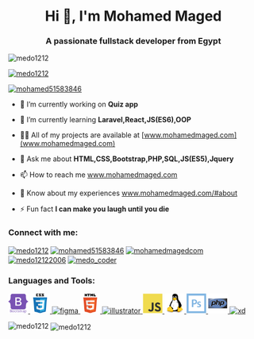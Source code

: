 <h1 align="center">Hi 👋, I'm Mohamed Maged</h1>
<h3 align="center">A passionate fullstack developer from Egypt</h3>

<p align="left"> <img src="https://komarev.com/ghpvc/?username=medo1212&label=Profile%20views&color=0e75b6&style=flat" alt="medo1212" /> </p>

<p align="left"> <a href="https://github.com/ryo-ma/github-profile-trophy"><img src="https://github-profile-trophy.vercel.app/?username=medo1212" alt="medo1212" /></a> </p>

<p align="left"> <a href="https://twitter.com/mohamed51583846" target="blank"><img src="https://img.shields.io/twitter/follow/mohamed51583846?logo=twitter&style=for-the-badge" alt="mohamed51583846" /></a> </p>

- 🔭 I’m currently working on **Quiz app**

- 🌱 I’m currently learning **Laravel,React,JS(ES6),OOP**

- 👨‍💻 All of my projects are available at [www.mohamedmaged.com](www.mohamedmaged.com)

- 💬 Ask me about **HTML,CSS,Bootstrap,PHP,SQL,JS(ES5),Jquery**

- 📫 How to reach me <a href="www.mohamedmaged.com/#about" target="blank">www.mohamedmaged.com</a>

- 📄 Know about my experiences <a href="www.mohamedmaged.com/#about" target="blank">www.mohamedmaged.com/#about</a>

- ⚡ Fun fact **I can make you laugh until you die**

<h3 align="left">Connect with me:</h3>
<p align="left">
<a href="https://codepen.io/medo1212" target="blank"><img align="center" src="https://raw.githubusercontent.com/rahuldkjain/github-profile-readme-generator/master/src/images/icons/Social/codepen.svg" alt="medo1212" height="30" width="40" /></a>
<a href="https://twitter.com/mohamed51583846" target="blank"><img align="center" src="https://raw.githubusercontent.com/rahuldkjain/github-profile-readme-generator/master/src/images/icons/Social/twitter.svg" alt="mohamed51583846" height="30" width="40" /></a>
<a href="https://linkedin.com/in/mohamedmagedcom" target="blank"><img align="center" src="https://raw.githubusercontent.com/rahuldkjain/github-profile-readme-generator/master/src/images/icons/Social/linked-in-alt.svg" alt="mohamedmagedcom" height="30" width="40" /></a>
<a href="https://fb.com/medo12122006" target="blank"><img align="center" src="https://raw.githubusercontent.com/rahuldkjain/github-profile-readme-generator/master/src/images/icons/Social/facebook.svg" alt="medo12122006" height="30" width="40" /></a>
<a href="https://instagram.com/medo_coder" target="blank"><img align="center" src="https://raw.githubusercontent.com/rahuldkjain/github-profile-readme-generator/master/src/images/icons/Social/instagram.svg" alt="medo_coder" height="30" width="40" /></a>
</p>

<h3 align="left">Languages and Tools:</h3>
<p align="left"> <a href="https://getbootstrap.com" target="_blank" rel="noreferrer"> <img src="https://raw.githubusercontent.com/devicons/devicon/master/icons/bootstrap/bootstrap-plain-wordmark.svg" alt="bootstrap" width="40" height="40"/> </a> <a href="https://www.w3schools.com/css/" target="_blank" rel="noreferrer"> <img src="https://raw.githubusercontent.com/devicons/devicon/master/icons/css3/css3-original-wordmark.svg" alt="css3" width="40" height="40"/> </a> <a href="https://www.figma.com/" target="_blank" rel="noreferrer"> <img src="https://www.vectorlogo.zone/logos/figma/figma-icon.svg" alt="figma" width="40" height="40"/> </a> <a href="https://www.w3.org/html/" target="_blank" rel="noreferrer"> <img src="https://raw.githubusercontent.com/devicons/devicon/master/icons/html5/html5-original-wordmark.svg" alt="html5" width="40" height="40"/> </a> <a href="https://www.adobe.com/in/products/illustrator.html" target="_blank" rel="noreferrer"> <img src="https://www.vectorlogo.zone/logos/adobe_illustrator/adobe_illustrator-icon.svg" alt="illustrator" width="40" height="40"/> </a> <a href="https://developer.mozilla.org/en-US/docs/Web/JavaScript" target="_blank" rel="noreferrer"> <img src="https://raw.githubusercontent.com/devicons/devicon/master/icons/javascript/javascript-original.svg" alt="javascript" width="40" height="40"/> </a> <a href="https://www.linux.org/" target="_blank" rel="noreferrer"> <img src="https://raw.githubusercontent.com/devicons/devicon/master/icons/linux/linux-original.svg" alt="linux" width="40" height="40"/> </a> <a href="https://www.photoshop.com/en" target="_blank" rel="noreferrer"> <img src="https://raw.githubusercontent.com/devicons/devicon/master/icons/photoshop/photoshop-line.svg" alt="photoshop" width="40" height="40"/> </a> <a href="https://www.php.net" target="_blank" rel="noreferrer"> <img src="https://raw.githubusercontent.com/devicons/devicon/master/icons/php/php-original.svg" alt="php" width="40" height="40"/> </a> <a href="https://www.adobe.com/products/xd.html" target="_blank" rel="noreferrer"> <img src="https://cdn.worldvectorlogo.com/logos/adobe-xd.svg" alt="xd" width="40" height="40"/> </a> </p>

<p><img align="left" src="https://github-readme-stats.vercel.app/api/top-langs?username=medo1212&show_icons=true&locale=en&layout=compact" alt="medo1212" /></p>

<p>&nbsp;<img align="center" src="https://github-readme-stats.vercel.app/api?username=medo1212&show_icons=true&locale=en" alt="medo1212" /></p>
